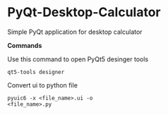 # PyQt-Desktop-Calculator
Simple PyQt application for desktop calculator

**Commands**

Use this command to open PyQt5 desinger tools

<code>qt5-tools designer</code>

Convert ui to python file

<code>pyuic6 -x <file_name>.ui -o <file_name>.py</code>
